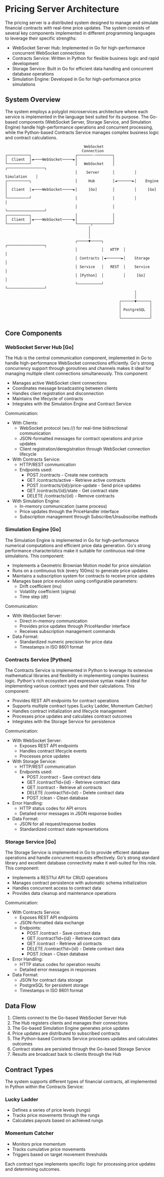 # Pricing Server Architecture

The pricing server is a distributed system designed to manage and simulate financial contracts with real-time price updates. The system consists of several key components implemented in different programming languages to leverage their specific strengths:

- WebSocket Server Hub: Implemented in Go for high-performance concurrent WebSocket connections
- Contracts Service: Written in Python for flexible business logic and rapid development
- Storage Service: Built in Go for efficient data handling and concurrent database operations
- Simulation Engine: Developed in Go for high-performance price simulations

## System Overview

The system employs a polyglot microservices architecture where each service is implemented in the language best suited for its purpose. The Go-based components (WebSocket Server, Storage Service, and Simulation Engine) handle high-performance operations and concurrent processing, while the Python-based Contracts Service manages complex business logic and contract calculations.

```
                                    WebSocket
                                   Connection
┌──────────┐                    ┌───────-────────┐
│  Client  │◄────WebSocket─────►│                │
└──────────┘                    │   WebSocket    │         ┌─────────────────┐
                                │    Server      │         │   Simulation    │
┌──────────┐                    │     Hub        │◄───────►│    Engine       │
│  Client  │◄────WebSocket─────►│     [Go]       │         │     [Go]        │
└──────────┘                    │                │         │                 │
                                │                │         └─────────────────┘
┌──────────┐                    │                │
│  Client  │◄────WebSocket─────►│                │
└──────────┘                    └──────┬─────────┘
                                      │
                                      │
                                      │
                                ┌─────▼─────┐         ┌─────────────────┐
                                │           │   HTTP  │                 │
                                │ Contracts │◄───────►│    Storage      │
                                │ Service   │   REST  │    Service      │
                                │ [Python]  │         │     [Go]        │
                                └───────────┘         └─────────────────┘
                                                           │
                                                           │
                                                    ┌──────▼──────┐
                                                    │             │
                                                    │ PostgreSQL  │
                                                    │             │
                                                    └─────────────┘
```

## Core Components

### WebSocket Server Hub [Go]

The Hub is the central communication component, implemented in Go to handle high-performance WebSocket connections efficiently. Go's strong concurrency support through goroutines and channels makes it ideal for managing multiple client connections simultaneously. This component:
- Manages active WebSocket client connections
- Coordinates message broadcasting between clients
- Handles client registration and disconnection
- Maintains the lifecycle of contracts
- Integrates with the Simulation Engine and Contract Service

Communication:
- With Clients:
  - WebSocket protocol (ws://) for real-time bidirectional communication
  - JSON-formatted messages for contract operations and price updates
  - Client registration/deregistration through WebSocket connection lifecycle
- With Contracts Service:
  - HTTP/REST communication
  - Endpoints used:
    - POST /contracts - Create new contracts
    - GET /contracts/active - Retrieve active contracts
    - POST /contracts/{id}/price-update - Send price updates
    - GET /contracts/{id}/state - Get contract state
    - DELETE /contracts/{id} - Remove contracts
- With Simulation Engine:
  - In-memory communication (same process)
  - Price updates through the PriceHandler interface
  - Subscription management through Subscribe/Unsubscribe methods

### Simulation Engine [Go]

The Simulation Engine is implemented in Go for high-performance numerical computations and efficient price data generation. Go's strong performance characteristics make it suitable for continuous real-time simulations. This component:
- Implements a Geometric Brownian Motion model for price simulation
- Runs on a continuous tick (every 100ms) to generate price updates
- Maintains a subscription system for contracts to receive price updates
- Manages base price evolution using configurable parameters:
  - Drift coefficient (mu)
  - Volatility coefficient (sigma)
  - Time step (dt)

Communication:
- With WebSocket Server:
  - Direct in-memory communication
  - Provides price updates through PriceHandler interface
  - Receives subscription management commands
- Data Format:
  - Standardized numeric precision for price data
  - Timestamps in ISO 8601 format

### Contracts Service [Python]

The Contracts Service is implemented in Python to leverage its extensive mathematical libraries and flexibility in implementing complex business logic. Python's rich ecosystem and expressive syntax make it ideal for implementing various contract types and their calculations. This component:
- Provides REST API endpoints for contract operations
- Supports multiple contract types (Lucky Ladder, Momentum Catcher)
- Handles contract initialization and lifecycle management
- Processes price updates and calculates contract outcomes
- Integrates with the Storage Service for persistence

Communication:
- With WebSocket Server:
  - Exposes REST API endpoints
  - Handles contract lifecycle events
  - Processes price updates
- With Storage Service:
  - HTTP/REST communication
  - Endpoints used:
    - POST /contract - Save contract data
    - GET /contract?id={id} - Retrieve contract data
    - GET /contract - Retrieve all contracts
    - DELETE /contract?id={id} - Delete contract data
    - POST /clean - Clean database
- Error Handling:
  - HTTP status codes for API errors
  - Detailed error messages in JSON response bodies
- Data Format:
  - JSON for all request/response bodies
  - Standardized contract state representations

### Storage Service [Go]

The Storage Service is implemented in Go to provide efficient database operations and handle concurrent requests effectively. Go's strong standard library and excellent database connectivity make it well-suited for this role. This component:
- Implements a RESTful API for CRUD operations
- Manages contract persistence with automatic schema initialization
- Handles concurrent access to contract data
- Provides data cleanup and maintenance operations

Communication:
- With Contracts Service:
  - Exposes REST API endpoints
  - JSON-formatted data exchange
  - Endpoints:
    - POST /contract - Save contract data
    - GET /contract?id={id} - Retrieve contract data
    - GET /contract - Retrieve all contracts
    - DELETE /contract?id={id} - Delete contract data
    - POST /clean - Clean database
- Error Handling:
  - HTTP status codes for operation results
  - Detailed error messages in responses
- Data Format:
  - JSON for contract data storage
  - PostgreSQL for persistent storage
  - Timestamps in ISO 8601 format

## Data Flow

1. Clients connect to the Go-based WebSocket Server Hub
2. The Hub registers clients and manages their connections
3. The Go-based Simulation Engine generates price updates
4. Price updates are distributed to subscribed contracts
5. The Python-based Contracts Service processes updates and calculates outcomes
6. Contract states are persisted through the Go-based Storage Service
7. Results are broadcast back to clients through the Hub

## Contract Types

The system supports different types of financial contracts, all implemented in Python within the Contracts Service:

### Lucky Ladder
- Defines a series of price levels (rungs)
- Tracks price movements through the rungs
- Calculates payouts based on achieved rungs

### Momentum Catcher
- Monitors price momentum
- Tracks cumulative price movements
- Triggers based on target movement thresholds

Each contract type implements specific logic for processing price updates and determining outcomes.
